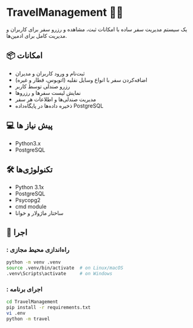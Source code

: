 # TravelManagement 🧳🚌

یک سیستم مدیریت سفر ساده با امکانات ثبت، مشاهده و رزرو سفر برای کاربران و مدیریت کامل برای ادمین‌ها.

## 📦 امکانات

- ثبت‌نام و ورود کاربران و مدیران
- اضافه‌کردن سفر با انواع وسایل نقلیه (اتوبوس، قطار و غیره)
- رزرو صندلی توسط کاربر
- نمایش لیست سفرها و رزروها
- مدیریت صندلی‌ها و اطلاعات هر سفر
- ذخیره داده‌ها در پایگاه‌داده PostgreSQL


## 💻 پیش نیاز ها

- Python3.x
- PostgreSQL

## 🛠️ تکنولوژی‌ها

- Python 3.1x
- PostgreSQL
- Psycopg2
- cmd module
- ساختار ماژولار و خوانا

## 🚀 اجرا

### : راه‌اندازی محیط مجازی

```bash
python -m venv .venv
source .venv/bin/activate  # on Linux/macOS
.venv\Scripts\activate     # on Windows
```
### : اجرای برنامه

```bash
cd TravelManagement
pip install -r requirements.txt
vi .env
python -m travel